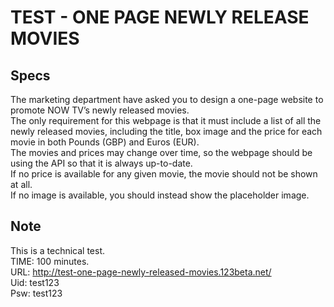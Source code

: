 # TEST - ONE PAGE NEWLY RELEASE MOVIES #

Specs
-----
The marketing department have asked you to design a one-page website to promote NOW TV’s newly released movies.<br/>
The only requirement for this webpage is that it must include a list of all the newly released movies, including the title, box image and the price for each movie in both Pounds (GBP) and Euros (EUR).<br/>
The movies and prices may change over time, so the webpage should be using the API so that it is always up-to-date.<br/>
If no price is available for any given movie, the movie should not be shown at all.<br/>
If no image is available, you should instead show the placeholder image.

Note
----
This is a technical test.<br/>
TIME: 100 minutes.<br/>
URL: http://test-one-page-newly-released-movies.123beta.net/<br/>
Uid: test123<br/>
Psw: test123